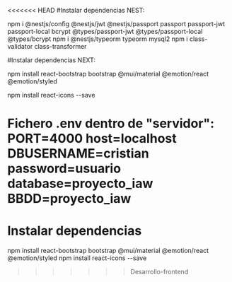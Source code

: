 <<<<<<< HEAD
#Instalar dependencias NEST:

npm i @nestjs/config @nestjs/jwt @nestjs/passport passport passport-jwt passport-local bcrypt @types/passport-jwt @types/passport-local @types/bcrypt
 npm i @nestjs/typeorm typeorm mysql2
npm i class-validator class-transformer

#Instalar dependencias NEXT:

 npm install react-bootstrap bootstrap @mui/material @emotion/react @emotion/styled
 
 npm install react-icons --save

Fichero .env dentro de "servidor":
PORT=4000
host=localhost
DBUSERNAME=cristian
password=usuario
database=proyecto_iaw
BBDD=proyecto_iaw
=======
# Instalar dependencias
 npm install react-bootstrap bootstrap @mui/material @emotion/react @emotion/styled
 npm install react-icons --save
>>>>>>> Desarrollo-frontend
